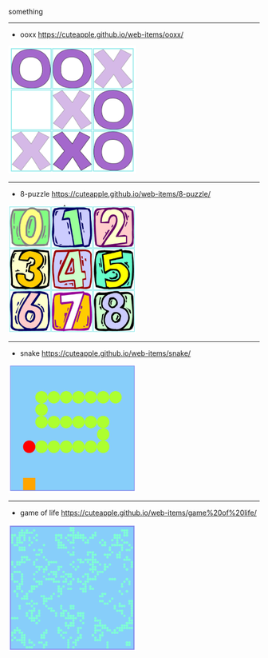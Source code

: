 something

---

- ooxx https://cuteapple.github.io/web-items/ooxx/
<img src="ooxx/cover.PNG" width="256">

---

- 8-puzzle https://cuteapple.github.io/web-items/8-puzzle/
<img src="8-puzzle/cover.PNG" width="256">

---

- snake https://cuteapple.github.io/web-items/snake/
<img src="snake/cover.PNG" width="256">

---

- game of life https://cuteapple.github.io/web-items/game%20of%20life/
<img src="game%20of%20life/cover.png" width="256">
